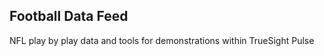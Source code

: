 Football Data Feed
------------------

NFL play by play data and tools for demonstrations within TrueSight Pulse
